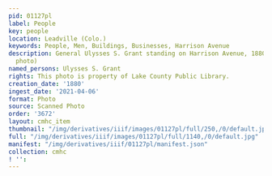 ```yaml
---
pid: 01127pl
label: People
key: people
location: Leadville (Colo.)
keywords: People, Men, Buildings, Businesses, Harrison Avenue
description: General Ulysses S. Grant standing on Harrison Avenue, 1880 (Luke & Wheeler's
  photo)
named_persons: Ulysses S. Grant
rights: This photo is property of Lake County Public Library.
creation_date: '1880'
ingest_date: '2021-04-06'
format: Photo
source: Scanned Photo
order: '3672'
layout: cmhc_item
thumbnail: "/img/derivatives/iiif/images/01127pl/full/250,/0/default.jpg"
full: "/img/derivatives/iiif/images/01127pl/full/1140,/0/default.jpg"
manifest: "/img/derivatives/iiif/01127pl/manifest.json"
collection: cmhc
! '': 
---
```

